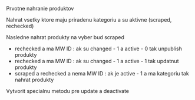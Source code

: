 Prvotne nahranie produktov

Nahrat vsetky ktore maju priradenu kategoriu a su aktivne (scraped, rechecked)

Nasledne nahrat produkty na vyber bud scraped

- rechecked a ma MW ID : ak su changed - 1 a active - 0 tak unpublish produkty
- rechecked a ma MW ID : ak su changed - 1 a active - 1 tak updatnut produkty
- scraped a rechecked a nema MW ID : ak je active - 1 a ma kategoriu tak nahrat produkty

Vytvorit specialnu metodu pre update a deactivate